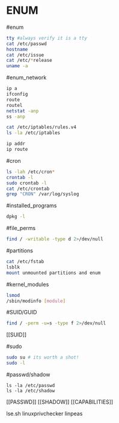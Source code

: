 # ENUM
#enum 
```sh
tty #always verify it is a tty
cat /etc/passwd
hostname
cat /etc/issue
cat /etc/*release
uname -a
```

#enum_network 
```sh
ip a
ifconfig
route
routel
netstat -anp
ss -anp

cat /etc/iptables/rules.v4
ls -la /etc/iptables

ip addr
ip route
```

#cron 
```sh
ls -lah /etc/cron*
crontab -l
sudo crontab -l
cat /etc/crontab
grep "CRON" /var/log/syslog
```

#installed_programs
```sh
dpkg -l
```

#file_perms
```sh
find / -writable -type d 2>/dev/null
```

#partitions
```sh
cat /etc/fstab
lsblk
mount unmounted partitions and enum
```

#kernel_modules
```sh
lsmod
/sbin/modinfo [module]
```

#SUID/GUID
```sh
find / -perm -u=s -type f 2>/dev/null
```
[[SUID]]

#sudo
```sh
sudo su # its worth a shot!
sudo -l
```

#passwd/shadow
```
ls -la /etc/passwd
ls -la /etc/shadow
```
[[PASSWD]]
[[SHADOW]]
[[CAPABILITIES]]

lse.sh
linuxprivchecker
linpeas